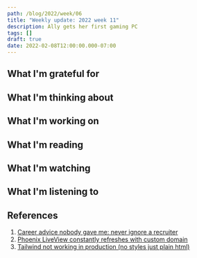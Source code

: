 ```yaml
---
path: /blog/2022/week/06
title: "Weekly update: 2022 week 11"
description: Ally gets her first gaming PC
tags: []
draft: true
date: 2022-02-08T12:00:00.000-07:00
---
```

## What I'm grateful for

## What I'm thinking about

## What I'm working on

## What I'm reading

## What I'm watching

## What I'm listening to

## References

1. [Career advice nobody gave me: never ignore a recruiter](https://index.medium.com/career-advice-nobody-gave-me-never-ignore-a-recruiter-4474eac9556)
1. [Phoenix LiveView constantly refreshes with custom domain](https://community.fly.io/t/phoenix-liveview-constantly-refreshes-with-custom-domain/3384)
1. [Tailwind not working in production (no styles just plain html)](https://elixirforum.com/t/tailwind-not-working-in-production-no-styles-just-plain-html/45192/3)